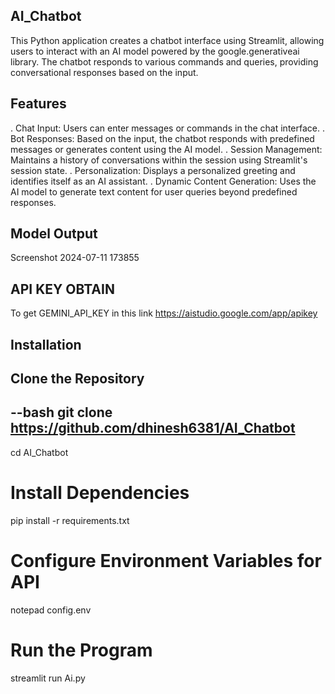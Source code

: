 ## AI_Chatbot
This Python application creates a chatbot interface using Streamlit, allowing users to interact with an AI model powered by the google.generativeai library. The chatbot responds to various commands and queries, providing conversational responses based on the input.

## Features
. Chat Input: Users can enter messages or commands in the chat interface.
. Bot Responses: Based on the input, the chatbot responds with predefined messages or generates content using the AI model.
. Session Management: Maintains a history of conversations within the session using Streamlit's session state.
. Personalization: Displays a personalized greeting and identifies itself as an AI assistant.
. Dynamic Content Generation: Uses the AI model to generate text content for user queries beyond predefined responses.
## Model Output
Screenshot 2024-07-11 173855

## API KEY OBTAIN
To get GEMINI_API_KEY in this link https://aistudio.google.com/app/apikey

## Installation
## Clone the Repository
--bash
git clone https://github.com/dhinesh6381/AI_Chatbot
--
cd AI_Chatbot
# Install Dependencies
pip install -r requirements.txt
# Configure Environment Variables for API
notepad config.env
# Run the Program
streamlit run Ai.py
